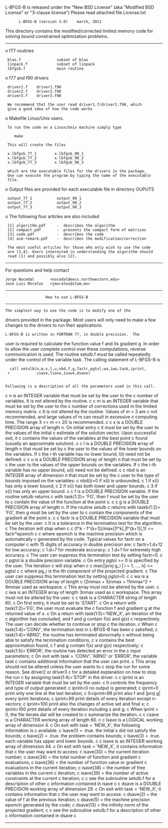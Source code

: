 
L-BFGS-B is released under the "New BSD License" (aka "Modified BSD License" or
"3-clause license")
Please read attached file License.txt

          L-BFGS-B (version 3.0)    march, 2011

This directory contains the modified/corrected limited memory
code for solving bound constrained optimization problems.

_______________________________________________________________________

  o  f77 routines

     blas.f                subset of blas
     linpack.f             subset of linpack
     lbfgsb.f              main routine

  o  f77 and f90 drivers

     driver1.f    driver1.f90
     driver2.f    driver2.f90
     driver3.f    driver3.f90

     We recommend that the user read driver1.f/driver1.f90, which
     give a good idea of how the code works

  o  Makefile              Linux/Unix users.

     To run the code on a Linux/Unix machine simply type

        make

     This will create the files

     x.lbfgsb_77_1        x.lbfgsb_90_1
     x.lbfgsb_77_2        x.lbfgsb_90_2
     x.lbfgsb_77_3        x.lbfgsb_90_3

     which are the executable files for the drivers in the package.
     One can execute the program by typing the name of the executable
     file.

  o  Output files are provided for each executable file in directory
     OUPUTS

     output_77_1           output_90_1
     output_77_2           output_90_2
     output_77_3           output_90_3

  o  The following four articles are also included

     [1] algorithm.pdf     -  describes the algorithm
     [2] compact.pdf       -  presents the compact form of matrices
     [3] code.pdf          -  describes the code
     [4] acm-remark.pdf    -  describes the modification/correction

     The most useful articles for those who only wish to use the code
     are [3,4]. Users interested in understanding the algorithm should
     read [1] and possibly also [2].

________________________________________________________________________

For questions and help contact

    Jorge Nocedal       <nocedal@eecs.northwestern.edu>
    Jose Luis Morales   <jmorales@itam.mx>
________________________________________________________________________


                      How to use L-BFGS-B

************************************************************************

	The simplest way to use the code is to modify one of the
drivers provided in the package.  Most users will only need to make
a few changes to the drivers to run their applications.

	L-BFGS-B is written in FORTRAN 77, in double precision.  The
user is required to calculate the function value f and its gradient g.
In order to allow the user complete control over these computations,
reverse communication is used.  The routine setulb.f must be called
repeatedly under the control of the variable task.  The calling
statement of L-BFGS-B is

      call setulb(n,m,x,l,u,nbd,f,g,factr,pgtol,wa,iwa,task,iprint,
     +            csave,lsave,isave,dsave)


	Following is a description of all the parameters used in this call.

c     n is an INTEGER variable that must be set by the user to the
c       number of variables.  It is not altered by the routine.
c
c     m is an INTEGER variable that must be set by the user to the
c       number of corrections used in the limited memory matrix.
c       It is not altered by the routine.  Values of m < 3  are
c       not recommended, and large values of m can result in excessive
c       computing time. The range  3 <= m <= 20 is recommended.
c
c     x is a DOUBLE PRECISION array of length n.  On initial entry
c       it must be set by the user to the values of the initial
c       estimate of the solution vector.  Upon successful exit, it
c       contains the values of the variables at the best point
c       found (usually an approximate solution).
c
c     l is a DOUBLE PRECISION array of length n that must be set by
c       the user to the values of the lower bounds on the variables. If
c       the i-th variable has no lower bound, l(i) need not be defined.
c
c     u is a DOUBLE PRECISION array of length n that must be set by
c       the user to the values of the upper bounds on the variables. If
c       the i-th variable has no upper bound, u(i) need not be defined.
c
c     nbd is an INTEGER array of dimension n that must be set by the
c       user to the type of bounds imposed on the variables:
c       nbd(i)=0 if x(i) is unbounded,
c              1 if x(i) has only a lower bound,
c              2 if x(i) has both lower and upper bounds,
c              3 if x(i) has only an upper bound.
c
c     f is a DOUBLE PRECISION variable.  If the routine setulb returns
c       with task(1:2)= 'FG', then f must be set by the user to
c       contain the value of the function at the point x.
c
c     g is a DOUBLE PRECISION array of length n.  If the routine setulb
c       returns with taskb(1:2)= 'FG', then g must be set by the user to
c       contain the components of the gradient at the point x.
c
c     factr is a DOUBLE PRECISION variable that must be set by the user.
c       It is a tolerance in the termination test for the algorithm.
c       The iteration will stop when
c
c        (f^k - f^{k+1})/max{|f^k|,|f^{k+1}|,1} <= factr*epsmch
c
c       where epsmch is the machine precision which is automatically
c       generated by the code. Typical values for factr on a computer
c       with 15 digits of accuracy in double precision are:
c       factr=1.d+12 for low accuracy;
c             1.d+7  for moderate accuracy;
c             1.d+1  for extremely high accuracy.
c       The user can suppress this termination test by setting factr=0.
c
c     pgtol is a double precision variable.
c       On entry pgtol >= 0 is specified by the user.  The iteration
c         will stop when
c
c                 max{|proj g_i | i = 1, ..., n} <= pgtol
c
c         where pg_i is the ith component of the projected gradient.
c       The user can suppress this termination test by setting pgtol=0.
c
c     wa is a DOUBLE PRECISION  array of length
c       (2mmax + 5)nmax + 11mmax^2 + 8mmax used as workspace.
c       This array must not be altered by the user.
c
c     iwa is an INTEGER  array of length 3nmax used as
c       workspace. This array must not be altered by the user.
c
c     task is a CHARACTER string of length 60.
c       On first entry, it must be set to 'START'.
c       On a return with task(1:2)='FG', the user must evaluate the
c         function f and gradient g at the returned value of x.
c       On a return with task(1:5)='NEW_X', an iteration of the
c         algorithm has concluded, and f and g contain f(x) and g(x)
c         respectively.  The user can decide whether to continue or stop
c         the iteration.
c       When
c         task(1:4)='CONV', the termination test in L-BFGS-B has been
c           satisfied;
c         task(1:4)='ABNO', the routine has terminated abnormally
c           without being able to satisfy the termination conditions,
c           x contains the best approximation found,
c           f and g contain f(x) and g(x) respectively;
c         task(1:5)='ERROR', the routine has detected an error in the
c           input parameters;
c       On exit with task = 'CONV', 'ABNO' or 'ERROR', the variable task
c         contains additional information that the user can print.
c       This array should not be altered unless the user wants to
c          stop the run for some reason.  See driver2 or driver3
c          for a detailed explanation on how to stop the run
c          by assigning task(1:4)='STOP' in the driver.
c
c     iprint is an INTEGER variable that must be set by the user.
c       It controls the frequency and type of output generated:
c        iprint<0    no output is generated;
c        iprint=0    print only one line at the last iteration;
c        0<iprint<99 print also f and |proj g| every iprint iterations;
c        iprint=99   print details of every iteration except n-vectors;
c        iprint=100  print also the changes of active set and final x;
c        iprint>100  print details of every iteration including x and g;
c       When iprint > 0, the file iterate.dat will be created to
c                        summarize the iteration.
c
c     csave  is a CHARACTER working array of length 60.
c
c     lsave is a LOGICAL working array of dimension 4.
c       On exit with task = 'NEW_X', the following information is
c         available:
c       lsave(1) = .true.  the initial x did not satisfy the bounds;
c       lsave(2) = .true.  the problem contains bounds;
c       lsave(3) = .true.  each variable has upper and lower bounds.
c
c     isave is an INTEGER working array of dimension 44.
c       On exit with task = 'NEW_X', it contains information that
c       the user may want to access:
c         isave(30) = the current iteration number;
c         isave(34) = the total number of function and gradient
c                         evaluations;
c         isave(36) = the number of function value or gradient
c                                  evaluations in the current iteration;
c         isave(38) = the number of free variables in the current
c                         iteration;
c         isave(39) = the number of active constraints at the current
c                         iteration;
c
c         see the subroutine setulb.f for a description of other
c         information contained in isave
c
c     dsave is a DOUBLE PRECISION working array of dimension 29.
c       On exit with task = 'NEW_X', it contains information that
c         the user may want to access:
c         dsave(2) = the value of f at the previous iteration;
c         dsave(5) = the machine precision epsmch generated by the code;
c         dsave(13) = the infinity norm of the projected gradient;
c
c         see the subroutine setulb.f for a description of other
c         information contained in dsave
c
************************************************************************

